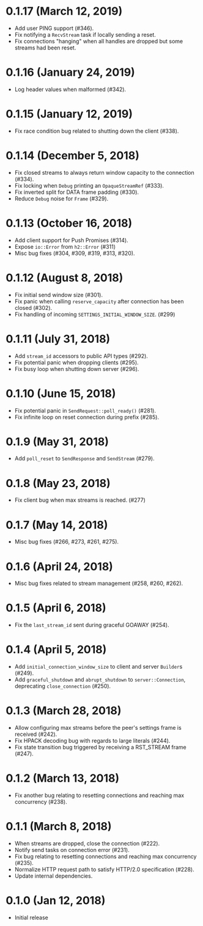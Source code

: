 # 0.1.17 (March 12, 2019)

* Add user PING support (#346).
* Fix notifying a `RecvStream` task if locally sending a reset.
* Fix connections "hanging" when all handles are dropped but some streams had been reset.

# 0.1.16 (January 24, 2019)

* Log header values when malformed (#342).

# 0.1.15 (January 12, 2019)

* Fix race condition bug related to shutting down the client (#338).

# 0.1.14 (December 5, 2018)

* Fix closed streams to always return window capacity to the connection (#334).
* Fix locking when `Debug` printing an `OpaqueStreamRef` (#333).
* Fix inverted split for DATA frame padding (#330).
* Reduce `Debug` noise for `Frame` (#329).

# 0.1.13 (October 16, 2018)

* Add client support for Push Promises (#314).
* Expose `io::Error` from `h2::Error` (#311)
* Misc bug fixes (#304, #309, #319, #313, #320).

# 0.1.12 (August 8, 2018)

* Fix initial send window size (#301).
* Fix panic when calling `reserve_capacity` after connection has been closed (#302).
* Fix handling of incoming `SETTINGS_INITIAL_WINDOW_SIZE`. (#299)

# 0.1.11 (July 31, 2018)

* Add `stream_id` accessors to public API types (#292).
* Fix potential panic when dropping clients (#295).
* Fix busy loop when shutting down server (#296).

# 0.1.10 (June 15, 2018)

* Fix potential panic in `SendRequest::poll_ready()` (#281).
* Fix infinite loop on reset connection during prefix (#285).

# 0.1.9 (May 31, 2018)

* Add `poll_reset` to `SendResponse` and `SendStream` (#279).

# 0.1.8 (May 23, 2018)

* Fix client bug when max streams is reached. (#277)

# 0.1.7 (May 14, 2018)

* Misc bug fixes (#266, #273, #261, #275).

# 0.1.6 (April 24, 2018)

* Misc bug fixes related to stream management (#258, #260, #262).

# 0.1.5 (April 6, 2018)

* Fix the `last_stream_id` sent during graceful GOAWAY (#254).

# 0.1.4 (April 5, 2018)

* Add `initial_connection_window_size` to client and server `Builder`s (#249).
* Add `graceful_shutdown` and `abrupt_shutdown` to `server::Connection`,
  deprecating `close_connection` (#250).

# 0.1.3 (March 28, 2018)

* Allow configuring max streams before the peer's settings frame is
  received (#242).
* Fix HPACK decoding bug with regards to large literals (#244).
* Fix state transition bug triggered by receiving a RST_STREAM frame (#247).

# 0.1.2 (March 13, 2018)

* Fix another bug relating to resetting connections and reaching
  max concurrency (#238).

# 0.1.1 (March 8, 2018)

* When streams are dropped, close the connection (#222).
* Notify send tasks on connection error (#231).
* Fix bug relating to resetting connections and reaching max concurrency (#235).
* Normalize HTTP request path to satisfy HTTP/2.0 specification (#228).
* Update internal dependencies.

# 0.1.0 (Jan 12, 2018)

* Initial release
